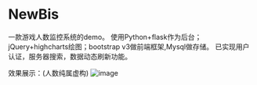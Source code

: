 # NewBis
一款游戏人数监控系统的demo。
使用Python+flask作为后台；jQuery+highcharts绘图；bootstrap v3做前端框架,Mysql做存储。
已实现用户认证，服务器搜索，数据动态刷新功能。

效果展示：(人数纯属虚构)
![image](https://github.com/cCloudSky/NewBis/raw/master/screenshots/example.jpg)
